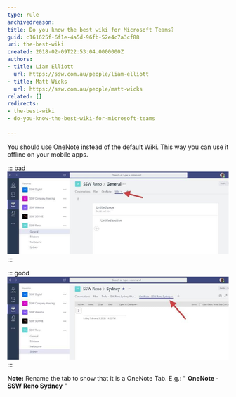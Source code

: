 ```yaml
---
type: rule
archivedreason: 
title: Do you know the best wiki for Microsoft Teams?
guid: c161625f-6f1e-4a5d-96fb-52e4c7a3cf88
uri: the-best-wiki
created: 2018-02-09T22:53:04.0000000Z
authors:
- title: Liam Elliott
  url: https://ssw.com.au/people/liam-elliott
- title: Matt Wicks
  url: https://ssw.com.au/people/matt-wicks
related: []
redirects:
- the-best-wiki
- do-you-know-the-best-wiki-for-microsoft-teams

---
```


You should use OneNote instead of the default Wiki. This way you can use it offline on your mobile apps.


<!--endintro-->


::: bad  
![Bad Example: Default tab – Wiki. There is no offline mobile application](teams-best-wiki-1.jpg)  
:::


::: good  
![Good Example: Use OneNote. Now you can use the normal OneNote Desktop and Mobile app for iOS and Android (including offline support)](teams-best-wiki-2.jpg)  
:::

**Note:** Rename the tab to show that it is a OneNote Tab. E.g.: " **OneNote - SSW Reno Sydney** "
